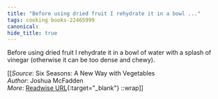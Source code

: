 ```yaml
---
title: "Before using dried fruit I rehydrate it in a bowl ..."
tags: cooking books-22465999
canonical: 
hide_title: true
---
```


Before using dried fruit I rehydrate it in a bowl of water with a splash of vinegar (otherwise it can be too dense and chewy).


[[_Source_: Six Seasons: A New Way with Vegetables<br>
_Author_: Joshua McFadden<br>
_More_: [Readwise URL](https://readwise.io/open/443829108){:target="_blank"}
::wrap]]